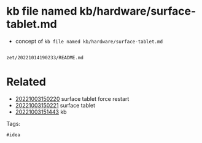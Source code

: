 # kb file named kb/hardware/surface-tablet.md

- concept of `kb file named kb/hardware/surface-tablet.md`

```
```

` zet/20221014190233/README.md `

# Related

- [20221003150220](/zet/20221003150220/README.md) surface tablet force restart
- [20221003150221](/zet/20221003150221/README.md) surface tablet
- [20221003151443](/zet/20221003151443/README.md) kb

Tags:

    #idea

